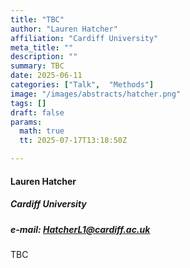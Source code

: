 ```yaml
---
title: "TBC"
author: "Lauren Hatcher"
affiliation: "Cardiff University"
meta_title: ""
description: ""
summary: TBC
date: 2025-06-11  
categories: ["Talk",  "Methods"]
image: "/images/abstracts/hatcher.png"
tags: []
draft: false
params:
  math: true
  tt: 2025-07-17T13:18:50Z

---
```

#### Lauren Hatcher


##### Cardiff University

##### e-mail: HatcherL1@cardiff.ac.uk

TBC